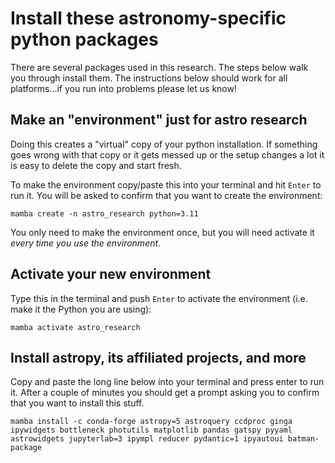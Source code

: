 # Install these astronomy-specific python packages

There are several packages used in this research. The steps below walk you through install them. The instructions below should work for all platforms...if you run into problems please let us know!

## Make an "environment" just for astro research

Doing this creates a "virtual" copy of your python installation. If something goes wrong with that copy or it gets messed up or the setup changes a lot it is easy to delete the copy and start fresh.

To make the environment copy/paste this into your terminal and hit `Enter` to run it. You will be asked to confirm that you want to create the environment:

```
mamba create -n astro_research python=3.11
```

You only need to make the environment once, but you will need activate it *every time you use the environment*.

## Activate your new environment

Type this in the terminal and push `Enter` to activate the environment (i.e. make it the Python you are using):

```
mamba activate astro_research
```

## Install astropy, its affiliated projects, and more

Copy and paste the long line below into your terminal and press enter to run it. After a couple of minutes you should get a prompt asking you to confirm that you want to install this stuff.

```
mamba install -c conda-forge astropy=5 astroquery ccdproc ginga ipywidgets bottleneck photutils matplotlib pandas gatspy pyyaml astrowidgets jupyterlab=3 ipympl reducer pydantic=1 ipyautoui batman-package
```
